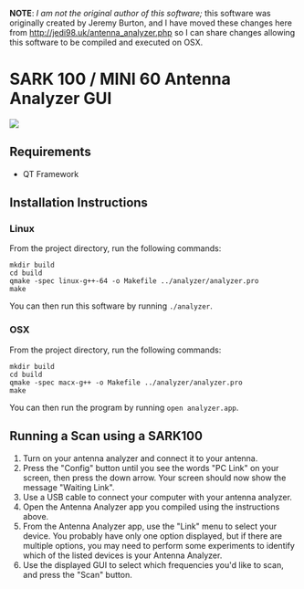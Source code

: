 **NOTE**: *I am not the original author of this software;* this software was
originally created by Jeremy Burton, and I have moved these changes
here from http://jedi98.uk/antenna_analyzer.php so I can share changes
allowing this software to be compiled and executed on OSX.

SARK 100 / MINI 60 Antenna Analyzer GUI
=======================================

![](http://jedi98.uk/images/Analyzer_Screenshot1.png)

Requirements
------------

* QT Framework


Installation Instructions
-------------------------

### Linux

From the project directory, run the following commands:

```
mkdir build
cd build
qmake -spec linux-g++-64 -o Makefile ../analyzer/analyzer.pro
make
```

You can then run this software by running `./analyzer`.

### OSX

From the project directory, run the following commands:

```
mkdir build
cd build
qmake -spec macx-g++ -o Makefile ../analyzer/analyzer.pro
make
```

You can then run the program by running `open analyzer.app`.


Running a Scan using a SARK100
------------------------------

1. Turn on your antenna analyzer and connect it to your antenna.
2. Press the "Config" button until you see the words "PC Link" on your screen, then press the down arrow.  Your screen should now show the message "Waiting Link".
3. Use a USB cable to connect your computer with your antenna analyzer.
4. Open the Antenna Analyzer app you compiled using the instructions above.
5. From the Antenna Analyzer app, use the "Link" menu to select your device.  You probably have only one option displayed, but if there are multiple options, you may need to perform some experiments to identify which of the listed devices is your Antenna Analyzer.
6. Use the displayed GUI to select which frequencies you'd like to scan, and press the "Scan" button.
